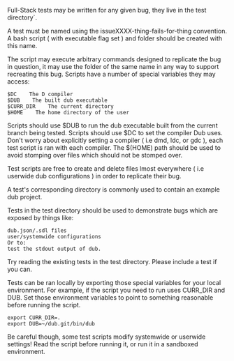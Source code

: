 Full-Stack tests may be written for any given bug, they live in the test directory`.

A test must be named using the issueXXXX-thing-fails-for-thing convention. A bash script ( with executable flag set ) and folder should be created with this name.

The script may execute arbitrary commands designed to replicate the bug in question, it may use the folder of the same name in any way to support recreating this bug.
Scripts have a number of special variables they may access:

```
$DC    The D compiler
$DUB    The built dub executable
$CURR_DIR    The current directory
$HOME    The home directory of the user
```

Scripts should use $DUB to run the dub executable built from the current branch being tested.
Scripts should use $DC to set the compiler Dub uses. Don't worry about explicitly setting a compiler ( i.e dmd, ldc, or gdc ), each test script is ran with each compiler.
The $(HOME) path should be used to avoid stomping over files which should not be stomped over.

Test scripts are free to create and delete files lmost everywhere ( i.e userwide dub configurations ) in order to replicate their bug.

A test's corresponding directory is commonly used to contain an example dub project.

Tests in the test directory should be used to demonstrate bugs which are exposed by things like:

    dub.json/.sdl files
    user/systemwide configurations
    Or to:
    test the stdout output of dub.

Try reading the existing tests in the test directory. Please include a test if you can.

Tests can be ran locally by exporting those special variables for your local environment.
For example, if the script you need to run uses CURR_DIR and DUB. Set those environment variables to point to something reasonable before running the script.

```
export CURR_DIR=.
export DUB=~/dub.git/bin/dub
```

Be careful though, some test scripts modify systemwide or userwide settings! Read the script before running it, or run it in a sandboxed environment.
